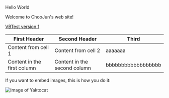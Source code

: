 Hello World

Welcome to ChooJun's web site!

[VBTest version 1](https://github.com/choojun/VBTest/wiki)

First Header | Second Header | Third 
------------ | ------------- | ------------
Content from cell 1 | Content from cell 2 | aaaaaaa
Content in the first column | Content in the second column |bbbbbbbbbbbbbbbbbb

If you want to embed images, this is how you do it:

![Image of Yaktocat](https://octodex.github.com/images/yaktocat.png)
